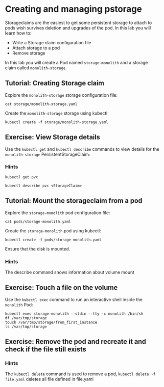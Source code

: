 # Creating and managing pstorage

Storageclaims are the easiest to get some persistent storage to attach to pods wish survives deletion and upgrades of the pod. In this lab you will learn how to:

* Write a Storage claim configuration file
* Attach storage to a pod
* Remove storage

In this lab you will create a Pod named `storage-monolith` and a storage claim called `monolith-storage`. 

## Tutorial: Creating Storage claim

Explore the `monolith-storage` storage configuration file:

```
cat storage/monolith-storage.yaml
```

Create the `monolith-storage` storage using kubectl:

```
kubectl create -f storage/monolith-storage.yaml
```

## Exercise: View Storage details

Use the `kubectl get` and `kubectl describe` commands to view details for the `monolith-storage` PersistentStorageClaim:

### Hints

```
kubectl get pvc
```

```
kubectl describe pvc <StorageClaim>
```

## Tutorial: Mount the storageclaim from a pod

Explore the `storage-monolith` pod configuration file:

```
cat pods/storage-monolith.yaml
```

Create the `storage-monolith` pod using kubectl:

```
kubectl create -f pods/storage-monolith.yaml
```

Ensure that the disk is mounted. 

### Hints

The describe command shows information about volume mount


## Exercise: Touch a file on the volume

Use the `kubectl exec` command to run an interactive shell inside the `monolith` Pod:

```
kubectl exec storage-monolith --stdin --tty -c monolith /bin/sh
df /var/tmp/storage
touch /var/tmp/storage/from_first_instance
ls /var/tmp/storage
```

## Exercise: Remove the pod and recreate it and check if the file still exists

### Hints

The `kubectl delete` command is used to remove a pod, `kubectl delete -f file.yaml` deletes all file defined in file.yaml
